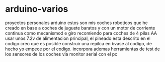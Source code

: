 # arduino-varios
proyectos personales arduino
estos son mis coches roboticos que he creado en base a coches de juguete baratos y con un motor de corriente continua como mecanismod e giro
recomiendo para coches de 4 pilas AA usar unos 7.2v de alimentacion principal, el pineado esta descrito en el codigo
creo que es posible construir una repilca en bvase al codigo, de hecho yo empece por el codigo.
incorpora ademas herramientas de test de los sensores de los coches via monitor serial con el pc
